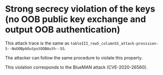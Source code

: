 # Strong secrecy violation of the keys (no OOB public key exchange and output OOB authentication)

This attack trace is the same as `tableIII_row5_columnSS_attack-provision-5--NoOOBpkOutputOOBAuth--SS`.

The attacker can follow the same procedure to violate this property.

This violation corresponds to the BlueMAN attack (CVE-2020-26560).